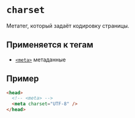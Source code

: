 # `charset`

Метатег, который задаёт кодировку страницы.

## Применяется к тегам

- [`<meta>`](<../TAGS HEAD/meta.md>) метаданные

## Пример

```html
<head>
  <!-- <meta> -->
  <meta charset="UTF-8" />
</head>
```
